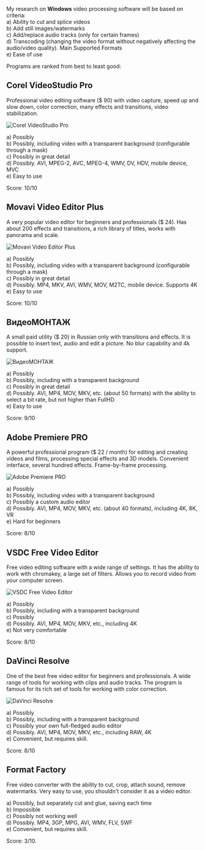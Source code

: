 My research on **Windows** video processing software will be based on criteria:  
   a) Ability to cut and splice videos  
   b) Add still images/watermarks  
   c) Add/replace audio tracks (only for certain frames)  
   d) Transcoding (changing the video format without negatively affecting the audio/video quality). Main Supported Formats  
   e) Ease of use  

Programs are ranked from best to least good:

## Corel VideoStudio Pro
Professional video editing software ($ 90) with video capture, speed up and slow down, color correction, many effects and transitions, video stabilization.

![Corel VideoStudio Pro](https://github.com/igrexac/community-repo/blob/master/img/CorelVS.gif?raw=true)  

   a) Possibly  
   b) Possibly, including video with a transparent background (configurable through a mask)   
   c) Possibly in great detail  
   d) Possibly. AVI, MPEG-2, AVC, MPEG-4, WMV, DV, HDV, mobile device, MVC  
   e) Easy to use  

Score: 10/10

## Movavi Video Editor Plus
A very popular video editor for beginners and professionals ($ 24). Has about 200 effects and transitions, a rich library of titles, works with panorama and scale.  

![Movavi Video Editor Plus](https://github.com/igrexac/community-repo/blob/master/img/Movavi_Video_Editor_Plus.gif?raw=true)  

   a) Possibly  
   b) Possibly, including video with a transparent background (configurable through a mask)  
   c) Possibly in great detail  
   d) Possibly. MP4, MKV, AVI, WMV, MOV, M2TC, mobile device. Supports 4K  
   e) Easy to use  

   Score: 10/10

## ВидеоМОНТАЖ
A small paid utility ($ 20) in Russian only with transitions and effects. It is possible to insert text, audio and edit a picture. No blur capability and 4k support.  

![ВидеоМОНТАЖ](https://github.com/igrexac/community-repo/blob/master/img/Videomontag.gif?raw=true)  

   a) Possibly  
   b) Possibly, including with a transparent background  
   c) Possibly in great detail  
   d) Possibly. AVI, MP4, MOV, MKV, etc. (about 50 formats) with the ability to select a bit   rate, but not higher than FullHD  
   e) Easy to use  

   Score: 9/10

## Adobe Premiere PRO
A powerful professional program ($ 22 / month) for editing and creating videos and films, processing special effects and 3D models. Convenient interface, several hundred effects. Frame-by-frame processing.  

![Adobe Premiere PRO](https://github.com/igrexac/community-repo/blob/master/img/Adobe_Premiere.gif?raw=true)  

   a) Possibly  
   b) Possibly, including video with a transparent background  
   c) Possibly a custom audio editor  
   d) Possibly. AVI, MP4, MOV, MKV, etc. (about 40 formats), including 4K, 8K, VR  
   e) Hard for beginners  

   Score: 8/10  

## VSDC Free Video Editor
Free video editing software with a wide range of settings. It has the ability to work with chromakey, a large set of filters. Allows you to record video from your computer screen.  

![VSDC Free Video Editor](https://github.com/igrexac/community-repo/blob/master/img/VSDC_Free_Video_Editor.gif?raw=true)  

   a) Possibly  
   b) Possibly, including with a transparent background  
   c) Possibly  
   d) Possibly. AVI, MP4, MOV, MKV, etc., including 4K  
   e) Not very comfortable  

   Score: 8/10
   
## DaVinci Resolve
One of the best free video editor for beginners and professionals. A wide range of tools for working with clips and audio tracks. The program is famous for its rich set of tools for working with color correction.  

![DaVinci Resolve](https://github.com/igrexac/community-repo/blob/master/img/DaVinci.gif?raw=true)  

   a) Possibly  
   b) Possibly, including with a transparent background  
   c) Possibly your own full-fledged audio editor  
   d) Possibly. AVI, MP4, MOV, MKV, etc., including RAW, 4K  
   e) Convenient, but requires skill.  

   Score: 8/10

## Format Factory
Free video converter with the ability to cut, crop, attach sound, remove watermarks. Very easy to use, you shouldn't consider it as a video editor.

   a) Possibly, but separately cut and glue, saving each time  
   b) Impossible  
   c) Possibly not working well  
   d) Possibly. MP4, 3GP, MPG, AVI, WMV, FLV, SWF  
   e) Convenient, but requires skill.  

   Score: 3/10.
